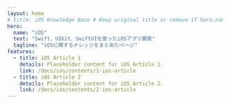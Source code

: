 ```yaml
---
layout: home
# title: iOS Knowledge Base # Keep original title or remove if hero.name is preferred as main title
hero:
  name: "iOS"
  text: "Swift、UIKit、SwiftUIを使ったiOSアプリ開発"
  tagline: "iOSに関するナレッジをまとめたページ"
features:
  - title: iOS Article 1
    details: Placeholder content for iOS Article 1.
    link: /docs/ios/contents/1-ios-article
  - title: iOS Article 2
    details: Placeholder content for iOS Article 2.
    link: /docs/ios/contents/2-ios-article
---
```

